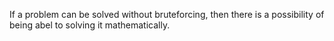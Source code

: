 If a problem can be solved without bruteforcing, then there is a possibility of being abel to solving it mathematically.
